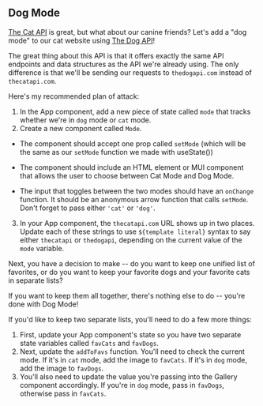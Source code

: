 ## Dog Mode
[The Cat API](https://thecatapi.com/) is great, but what about our canine friends? Let's add a "dog mode" to our cat website using [The Dog API](https://thedogapi.com/)!

The great thing about this API is that it offers exactly the same API endpoints and data structures as the API we're already using. The only difference is that we'll be sending our requests to `thedogapi.com` instead of `thecatapi.com`.

Here's my recommended plan of attack:

1. In the App component, add a new piece of state called `mode` that tracks whether we're in `dog` mode or `cat` mode.
2. Create a new component called `Mode`.

  - The component should accept one prop called `setMode` (which will be the same as our `setMode` function we made with useState())

  - The component should include an HTML element or MUI component that allows the user to choose between Cat Mode and Dog Mode.

  - The input that toggles between the two modes should have an `onChange` function. It should be an anonymous arrow function that calls `setMode`. Don't forget to pass either `'cat'` or `'dog'`.

3. In your App component, the `thecatapi.com` URL shows up in two places. Update each of these strings to use `${template literal}` syntax to say either `thecatapi` or `thedogapi`, depending on the current value of the `mode` variable.

Next, you have a decision to make -- do you want to keep one unified list of favorites, or do you want to keep your favorite dogs and your favorite cats in separate lists?

If you want to keep them all together, there's nothing else to do -- you're done with Dog Mode!

If you'd like to keep two separate lists, you'll need to do a few more things:

1. First, update your App component's state so you have two separate state variables called `favCats` and `favDogs`.
2. Next, update the `addToFavs` function. You'll need to check the current mode. If it's in `cat` mode, add the image to `favCats`. If it's in `dog` mode, add the image to `favDogs`.
3. You'll also need to update the value you're passing into the Gallery component accordingly. If you're in `dog` mode, pass in `favDogs`, otherwise pass in `favCats`.
